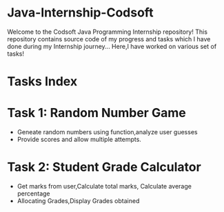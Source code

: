 # Java-Internship-Codsoft
Welcome to the Codsoft Java Programming Internship repository! This repository contains source code of my progress and tasks which I have done during my Internship journey...
Here,I have worked on various set of tasks!

# Tasks Index 
# Task 1: Random Number Game
* Geneate random numbers using function,analyze user guesses
* Provide scores and allow multiple attempts.

# Task 2: Student Grade Calculator
* Get marks from user,Calculate total marks, Calculate average percentage
* Allocating Grades,Display Grades obtained

